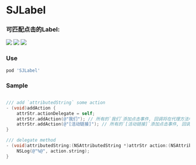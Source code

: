 # SJLabel

### 可匹配点击的Label:
<img src="https://github.com/changsanjiang/SJLabel/blob/master/Demo/SJLabel/ex2.gif" />

<img src="https://github.com/changsanjiang/SJAttributesFactory/blob/master/Demo/SJAttributesFactory/action.gif" />

<img src="https://github.com/changsanjiang/SJLabel/blob/master/Demo/SJLabel/ex1.png" />

### Use

```ruby
pod 'SJLabel'
```

### Sample
```Objective-C

/// add `attributedString` some action
- (void)addAction {
    attrStr.actionDelegate = self;
    attrStr.addAction(@"我们"); // 所有的`我们`添加点击事件, 回调将在代理方法中回调.
    attrStr.addAction(@"[活动链接]"); // 所有的`[活动链接]`添加点击事件, 回调将在代理方法中回调.
}

/// delegate method
- (void)attributedString:(NSAttributedString *)attrStr action:(NSAttributedString *)action {
    NSLog(@"%@", action.string);
}
```


